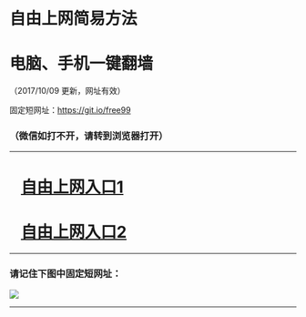 ﻿# 自由上网简易方法

# 电脑、手机一键翻墙

（2017/10/09 更新，网址有效）

固定短网址：https://git.io/free99

### （微信如打不开，请转到浏览器打开）


***





# &nbsp;&nbsp; <a href="http://ft1209817021.fwq-tz-1001.info/fwqtz01.html?t=100900113845 " target="_blank">自由上网入口1</a>
# &nbsp;&nbsp; <a href="http://ft2336024528.fwq-tz-1002.info/fwqtz02.html?t=100900131977 " target="_blank">自由上网入口2</a>
***

### 请记住下图中固定短网址：

<img src="https://s3-us-west-2.amazonaws.com/fwq-1001/yjfq-20170905okok.png" /> 


***

